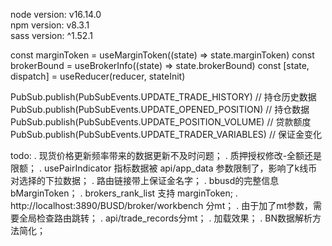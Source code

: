 node version: v16.14.0\
npm version: v8.3.1\
sass version: ^1.52.1


const marginToken = useMarginToken((state) => state.marginToken)
const brokerBound = useBrokerInfo((state) => state.brokerBound)
const [state, dispatch] = useReducer(reducer, stateInit)

PubSub.publish(PubSubEvents.UPDATE_TRADE_HISTORY)   // 持仓历史数据
PubSub.publish(PubSubEvents.UPDATE_OPENED_POSITION) // 持仓数据
PubSub.publish(PubSubEvents.UPDATE_POSITION_VOLUME) // 贷款额度
PubSub.publish(PubSubEvents.UPDATE_TRADER_VARIABLES) // 保证金变化


todo:
. 现货价格更新频率带来的数据更新不及时问题；
. 质押授权修改-全额还是限额；
. usePairIndicator 指标数据被 api/app_data 参数限制了，影响了k线币对选择的下拉数据；
. 路由链接带上保证金名字；
. bbusd的完整信息 bMarginToken；
. brokers_rank_list 支持 marginToken;
. http://localhost:3890/BUSD/broker/workbench 分mt；
. 由于加了mt参数，需要全局检查路由跳转；
. api/trade_records分mt；
. 加载效果；
. BN数据解析方法简化；